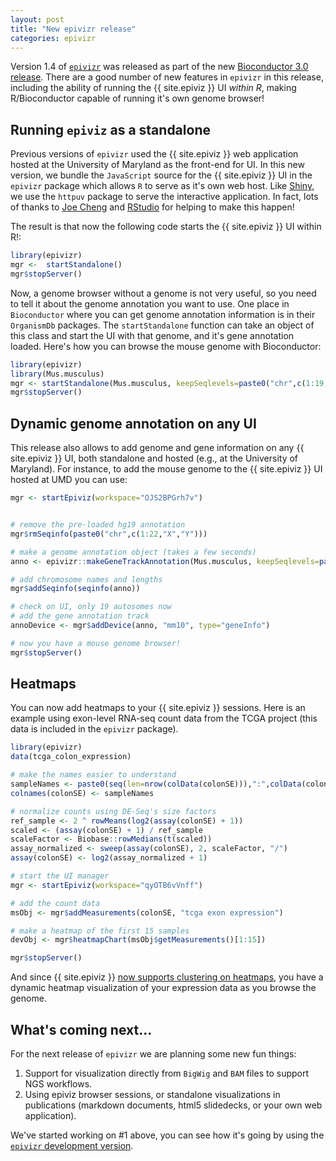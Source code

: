 ```yaml
---
layout: post
title: "New epivizr release"
categories: epivizr
---
```


Version 1.4 of [`epivizr`](http://www.bioconductor.org/packages/release/bioc/html/epivizr.html) was released as part of the new [Bioconductor 3.0 release](http://master.bioconductor.org/news/bioc_3_0_release/). There are a good number of new features in `epivizr` in this release, including the ability of running the {{ site.epiviz }} UI *within R*, making R/Bioconductor capable of running it's own genome browser!

## Running `epiviz` as a standalone

Previous versions of `epivizr` used the {{ site.epiviz }} web application hosted at the University of Maryland as the front-end for UI. In this new version, we bundle the `JavaScript` source for the {{ site.epiviz }} UI in the `epivizr` package which allows `R` to serve as it's own web host. Like [Shiny](http://shiny.rstudio.com/), we use the `httpuv` package to serve the interactive application. In fact, lots of thanks to [Joe Cheng](http://github.com/jcheng5) and [RStudio](http://rstudio.com) for helping to make this happen!

The result is that now the following code starts the {{ site.epiviz }} UI within R!:
	
```r
library(epivizr)
mgr <- 	startStandalone()
mgr$stopServer()
```

Now, a genome browser without a genome is not very useful, so you need to tell it about the genome annotation you want to use. One place in `Bioconductor` where you can get genome annotation information is in their `OrganismDb` packages. The `startStandalone` function can take an object of this class and start the UI with that genome, and it's gene annotation loaded. Here's how you can browse the mouse genome with Bioconductor:

```r
library(epivizr)
library(Mus.musculus)
mgr <- startStandalone(Mus.musculus, keepSeqlevels=paste0("chr",c(1:19,"X","Y"))))
mgr$stopServer()
```

## Dynamic genome annotation on any UI

This release also allows to add genome and gene information on any {{ site.epiviz }} UI, both standalone and hosted (e.g., at the University of Maryland). For instance, to add the mouse genome to the {{ site.epiviz }} UI hosted at UMD you can use:
	
```r
mgr <- startEpiviz(workspace="OJS2BPGrh7v")


# remove the pre-loaded hg19 annotation 
mgr$rmSeqinfo(paste0("chr",c(1:22,"X","Y")))

# make a genome annotation object (takes a few seconds)
anno <- epivizr::makeGeneTrackAnnotation(Mus.musculus, keepSeqlevels=paste0("chr", c(1:19,"X","Y")))

# add chromosome names and lengths
mgr$addSeqinfo(seqinfo(anno))

# check on UI, only 19 autosomes now
# add the gene annotation track
annoDevice <- mgr$addDevice(anno, "mm10", type="geneInfo")

# now you have a mouse genome browser!
mgr$stopServer()
```

## Heatmaps

You can now add heatmaps to your {{ site.epiviz }} sessions. Here is an example using exon-level RNA-seq count data from the TCGA project (this data is included in the `epivizr` package).

```r
library(epivizr)
data(tcga_colon_expression)

# make the names easier to understand
sampleNames <- paste0(seq(len=nrow(colData(colonSE))),":",colData(colonSE)$sample_type)
colnames(colonSE) <- sampleNames

# normalize counts using DE-Seq's size factors
ref_sample <- 2 ^ rowMeans(log2(assay(colonSE) + 1))
scaled <- (assay(colonSE) + 1) / ref_sample
scaleFactor <- Biobase::rowMedians(t(scaled))
assay_normalized <- sweep(assay(colonSE), 2, scaleFactor, "/")
assay(colonSE) <- log2(assay_normalized + 1)# start the UI managermgr <- startEpiviz(workspace="qyOTB6vVnff")

# add the count data
msObj <- mgr$addMeasurements(colonSE, "tcga exon expression")

# make a heatmap of the first 15 samples
devObj <- mgr$heatmapChart(msObj$getMeasurements()[1:15])

mgr$stopServer()
```

And since {{ site.epiviz }} [now supports clustering on heatmaps](http://epiviz.github.io/features/2014/10/28/new-feature-clustering.html), you have a dynamic heatmap visualization of your expression data as you browse the genome.

## What's coming next...

For the next release of `epivizr` we are planning some new fun things:

1. Support for visualization directly from `BigWig` and `BAM` files to support NGS workflows.
2. Using epiviz browser sessions, or standalone visualizations in publications (markdown documents, html5 slidedecks, or your own web application). 

We've started working on #1 above, you can see how it's going by using the [`epivizr` development version](https://github.com/epiviz/epivizr).



	

